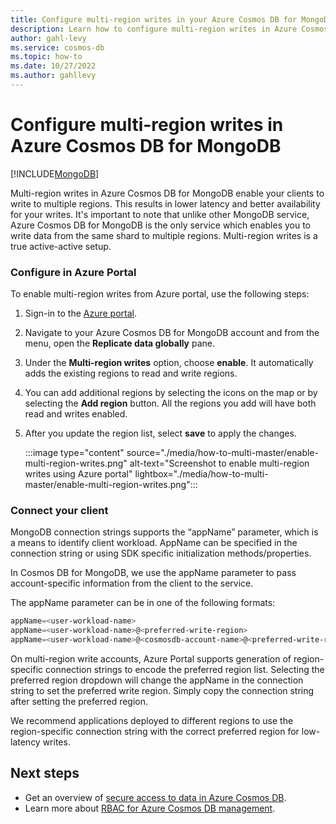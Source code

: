```yaml
---
title: Configure multi-region writes in your Azure Cosmos DB for MongoDB database
description: Learn how to configure multi-region writes in Azure Cosmos DB for MongoDB
author: gahl-levy
ms.service: cosmos-db
ms.topic: how-to
ms.date: 10/27/2022
ms.author: gahllevy
---
```


# Configure multi-region writes in Azure Cosmos DB for MongoDB
[!INCLUDE[MongoDB](../includes/appliesto-mongodb.md)]

Multi-region writes in Azure Cosmos DB for MongoDB enable your clients to write to multiple regions. This results in lower latency and better availability for your writes. It's important to note that unlike other MongoDB service, Azure Cosmos DB for MongoDB is the only service which enables you to write data from the same shard to multiple regions. Multi-region writes is a true active-active setup.

### Configure in Azure Portal
To enable multi-region writes from Azure portal, use the following steps:

1. Sign-in to the [Azure portal](https://portal.azure.com/).

1. Navigate to your Azure Cosmos DB for MongoDB account and from the menu, open the **Replicate data globally** pane.

1. Under the **Multi-region writes** option, choose **enable**. It automatically adds the existing regions to read and write regions.

1. You can add additional regions by selecting the icons on the map or by selecting the **Add region** button. All the regions you add will have both read and writes enabled.

1. After you update the region list, select **save** to apply the changes.

   :::image type="content" source="./media/how-to-multi-master/enable-multi-region-writes.png" alt-text="Screenshot to enable multi-region writes using Azure portal" lightbox="./media/how-to-multi-master/enable-multi-region-writes.png":::


### Connect your client
MongoDB connection strings supports the “appName” parameter, which is a means to identify client workload. AppName can be specified in the connection string or using SDK specific initialization methods/properties. 

In Cosmos DB for MongoDB, we use the appName parameter to pass account-specific information from the client to the service.

The appName parameter can be in one of the following formats​:

```powershell
appName=<user-workload-name>​
appName=<user-workload-name>@<preferred-write-region>​
appName=<user-workload-name>@<cosmosdb-account-name>@<preferred-write-region>
```

On multi-region write accounts, Azure Portal supports generation of region-specific connection strings to encode the preferred region list​. Selecting the preferred region dropdown will change the appName in the connection string to set the preferred write region. Simply copy the connection string after setting the preferred region. 

We recommend applications deployed to different regions to use the region-specific connection string with the correct preferred region for low-latency writes.

## Next steps

- Get an overview of [secure access to data in Azure Cosmos DB](../secure-access-to-data.md).
- Learn more about [RBAC for Azure Cosmos DB management](../role-based-access-control.md).
